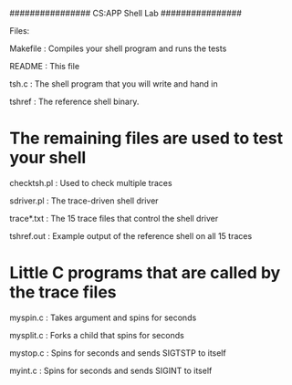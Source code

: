 ################
CS:APP Shell Lab
################

Files:

Makefile	:  Compiles your shell program and runs the tests

README		:  This file

tsh.c		:  The shell program that you will write and hand in

tshref		:  The reference shell binary.

# The remaining files are used to test your shell

checktsh.pl :  Used to check multiple traces

sdriver.pl	:  The trace-driven shell driver

trace*.txt	:  The 15 trace files that control the shell driver

tshref.out 	:  Example output of the reference shell on all 15 traces


# Little C programs that are called by the trace files

myspin.c	:  Takes argument <n> and spins for <n> seconds

mysplit.c	:  Forks a child that spins for <n> seconds

mystop.c        :  Spins for <n> seconds and sends SIGTSTP to itself

myint.c         :  Spins for <n> seconds and sends SIGINT to itself

